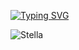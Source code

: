 <a href="https://git.io/typing-svg"><img src="https://readme-typing-svg.demolab.com?font=Fira+Code&weight=100&duration=4000&pause=500&color=AF39F7&center=true&vCenter=true&multiline=true&repeat=false&random=false&width=550&height=100&lines=Desenvolvimento+de+Software+Multiplataforma;Sempre+em+busca+de+novos+desafios;Cada+linha+%C3%A9+um+novo+aprendizado" alt="Typing SVG" /></a>


![Stella](https://github.com/StellaSoares14/StellaSoares14/assets/129445948/4779546d-4b91-46a9-a556-12588467d9aa)


# 
